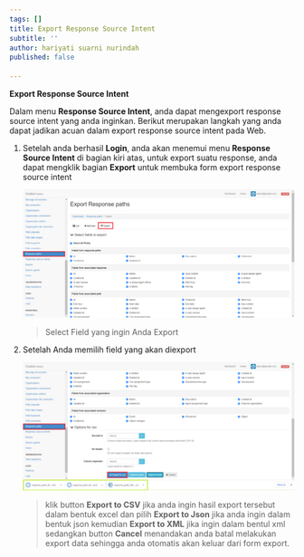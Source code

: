 ```yaml
---
tags: []
title: Export Response Source Intent
subtitle: ''
author: hariyati suarni nurindah
published: false

---
```

**Export Response Source Intent**

Dalam menu **Response Source Intent**, anda dapat mengexport response source intent yang anda inginkan. Berikut merupakan langkah yang anda dapat jadikan acuan dalam export response source intent pada Web.

1. Setelah anda berhasil **Login**, anda akan menemui menu **Response Source Intent** di bagian kiri atas, untuk export suatu response, anda dapat mengklik bagian **Export** untuk membuka form export response source intent

   ![](/uploads/responsepath7.PNG)

   > Select Field yang ingin Anda Export
2. Setelah Anda memilih field yang akan diexport

   ![](/uploads/responsepath8.PNG)

   > klik button **Export to CSV** jika anda ingin hasil export tersebut dalam bentuk excel dan pilih **Export to Json** jika anda ingin dalam bentuk json kemudian **Export to XML** jika ingin dalam bentul xml sedangkan button **Cancel** menandakan anda batal melakukan export data sehingga anda otomatis akan keluar dari form export.